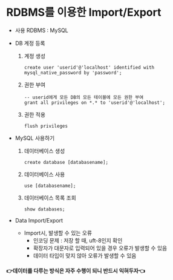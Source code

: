 # RDBMS를 이용한 Import/Export

- 사용 RDBMS : MySQL

- DB 계정 등록

  1. 계정 생성

     ```mysql
     create user 'userid'@'localhost' identified with mysql_native_password by 'password';
     ```

  2. 권한 부여

     ```mysql
     -- userid에게 모든 DB의 모든 테이블에 모든 권한 부여
     grant all privileges on *.* to 'userid'@'localhost';
     ```

  3. 권한 적용

     ```mysql
     flush privileges
     ```

     

- MySQL 사용하기

  1. 데이터베이스 생성

     ```mysql
     create database [databasename];
     ```

  2. 데이터베이스 사용

     ```mysql
     use [databasename];
     ```

  3. 데이터베이스 목록 조회

     ```mysql
     show databases;
     ```

     

- Data Import/Export

  - Import시, 발생할 수 있는 오류
    - 인코딩 문제 : 저장 할 때, uft-8인지 확인
    - 확장자가 대문자로 입력되어 있을 경우 오류가 발생할 수 있음
    - 데이터 타입이 맞지 않아 오류가 발생할 수 있음





#### 👉데이터를 다루는 방식은 자주 수행이 되니 반드시 익혀두자👈